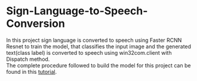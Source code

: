 # Sign-Language-to-Speech-Conversion

In this project sign language is converted to speech using Faster RCNN Resnet to train the model, that classifies the input image and the generated text(class label) is converted to speech using win32com.client with Dispatch method. <br>
The complete procedure followed to build the model for this project can be found in this [tutorial](https://tensorflow-object-detection-api-tutorial.readthedocs.io/en/latest/).  
<br>
